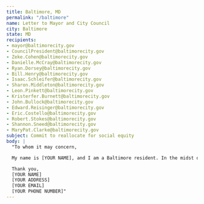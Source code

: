 ```yaml
---
title: Baltimore, MD
permalink: "/baltimore"
name: Letter to Mayor and City Council
city: Baltimore
state: MD
recipients:
- mayor@baltimorecity.gov
- CouncilPresident@baltimorecity.gov
- Zeke.Cohen@baltimorecity.gov
- Danielle.McCray@baltimorecity.gov
- Ryan.Dorsey@baltimorecity.gov
- Bill.Henry@baltimorecity.gov
- Isaac.Schleifer@baltimorecity.gov
- Sharon.Middleton@baltimorecity.gov
- Leon.Pinkett@baltimorecity.gov
- Kristerfer.Burnett@baltimorecity.gov
- John.Bullock@baltimorecity.gov
- Edward.Reisinger@baltimorecity.gov
- Eric.Costello@baltimorecity.gov
- Robert.Stokes@baltimorecity.gov
- Shannon.Sneed@baltimorecity.gov
- MaryPat.Clarke@baltimorecity.gov
subject: Commit to reallocate for social equity
body: |
  "To whom it may concern,

  My name is [YOUR NAME], and I am a Baltimore resident. In the midst of this pandemic and public outcry against police brutality, it feels more inappropriate than ever to propose increases to the BPD budget from $530 Million to $545 million. I urge you to ethically reallocate the Baltimore City Expense Budget, divesting interest in the BPD, and investing social services and education programs, effective at the beginning of FY 2021. Investment in programs such as the Affordable Housing Trust Fund, Baltimore Children and Youth Fund, Safe Streets Baltimore, the Office of Employment and Development, or the Department of Health, shows our commitment to communities and the vision that all Baltimore residents deserve to thrive. Historically, the city government has spent far more on police than on public health, homeless services, youth services, and other vital agencies. It’s time to defund the BPD’s harmful expansion into homeless services, schools, youth services, mental health, and other social services where police don’t belong. It’s time to protect investments in human services, the social safety net, and racial and economic justice. I am writing to insist that the upcoming BBMR budget hearings for FY 2021 reflect the voices and needs of Baltimore’s citizens. I am asking that city officials lobby intense care, attention and effort towards finding sustainable, longterm change.

  Thank you,
  [YOUR NAME]
  [YOUR ADDRESS]
  [YOUR EMAIL]
  [YOUR PHONE NUMBER]"
---
```



